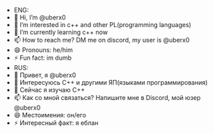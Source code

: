 - ENG:
- 👋 Hi, I’m @uberx0
- 👀 I’m interested in с++ and other PL(programming languages)
- 🌱 I’m currently learning c++ now
- 📫 How to reach me? DM me on discord, my user is @uberx0
- 😄 Pronouns: he/him
- ⚡ Fun fact: im dumb
- RUS:
- 👋 Привет, я @uberx0
- 👀 Интересуюсь С++ и другими ЯП(языками программирования)
- 🌱 Сейчас я изучаю C++
- 📫 Как со мной связаться? Напишите мне в Discord, мой юзер @uberx0
- 😄 Местоимения: он/его
- ⚡ Интересный факт: я еблан
